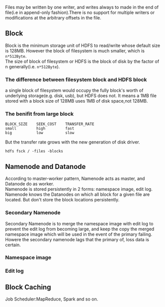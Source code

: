 Files may be written by one writer, and writes always to made in the end of file(i.e in append-only fashion).There is no support for multiple writers or modifications at the arbitrary offsets in the file. 

## Block
  Block is the minimum storage unit of HDFS to read/write whose default size is 128MB. However the block of filesystem is much smaller, which is `n*512Byte`.<br>
  The size of block of filesystem or HDFS is the block of disk by the factor of n generally(i.e. `n*512Byte`).<br>
### The difference between filesystem block and HDFS block
  a single block of filesystem would occupy the fully block's worth of underlying storage(e.g. disk, usb), but HDFS does not. It means a 1MB file stored with a block size of 128MB uses 1MB of disk space,not 128MB.<br>
### The benifit from large block
```
BLOCK_SIZE    SEEK_COST    TRANSFER_RATE
small         high         fast
big           low          slow
```
But the transfer rate grows with the new generation of disk driver.

```
hdfs fsck / -files -blocks
```

## Namenode and Datanode
According to master-worker pattern, Namenode acts as master, and Datanode do as worker.<br>
Namenode is stored persistently in 2 forms: namespace image, edit log.<br>
Namenode knows the Datanodes on which all block for a given file are located. But don't store the block locations persistently.<br>
### Secondary Namenode
Secondary Namenode is to merge the namespace image with edit log to prevent the edit log from becoming large, and keep the copy the merged namespace image which will be used in the event of the primary failing. Howere the secondary namenode lags that the primary of, loss data is certain.

### Namespace image
### Edit log

## Block Caching

Job Scheduler:MapReduce, Spark and so on.
